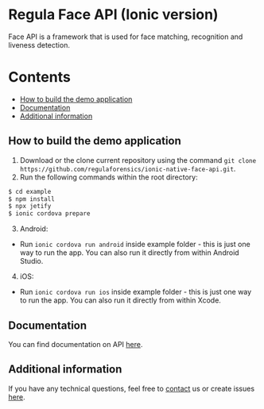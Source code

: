 # Regula Face API (Ionic version)
Face API is a framework that is used for face matching, recognition and liveness detection.

# Contents
* [How to build the demo application](#how-to-build-the-demo-application)
* [Documentation](#documentation)
* [Additional information](#additional-information)

## How to build the demo application
1. Download or the clone current repository using the command `git clone https://github.com/regulaforensics/ionic-native-face-api.git`.
2. Run the following commands within the root directory:
```bash
$ cd example
$ npm install
$ npx jetify
$ ionic cordova prepare
```

3. Android:
  * Run `ionic cordova run android` inside example folder - this is just one way to run the app. You can also run it directly from within Android Studio.

4. iOS:
  * Run `ionic cordova run ios` inside example folder - this is just one way to run the app. You can also run it directly from within Xcode.

## Documentation
You can find documentation on API [here](https://docs.regulaforensics.com/develop/face-sdk/mobile).

## Additional information
If you have any technical questions, feel free to [contact](mailto:support@regulaforensics.com) us or create issues [here](https://github.com/regulaforensics/ionic-native-face-api/issues).
